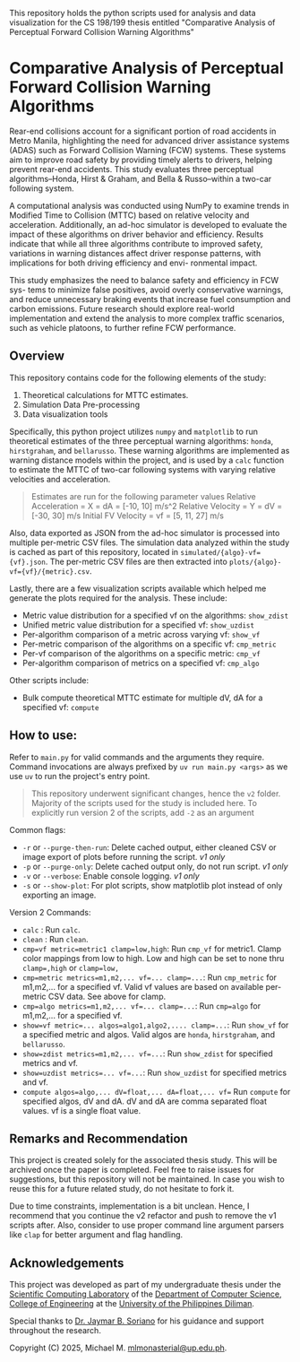 This repository holds the python scripts used for analysis and data visualization for the CS 198/199 thesis entitled "Comparative Analysis of Perceptual Forward Collision Warning Algorithms"

# Comparative Analysis of Perceptual Forward Collision Warning Algorithms

Rear-end collisions account for a significant portion of road accidents in Metro
Manila, highlighting the need for advanced driver assistance systems (ADAS) such
as Forward Collision Warning (FCW) systems. These systems aim to improve road
safety by providing timely alerts to drivers, helping prevent rear-end accidents.
This study evaluates three perceptual algorithms–Honda, Hirst & Graham, and
Bella & Russo–within a two-car following system.

A computational analysis was conducted using NumPy to examine trends in
Modified Time to Collision (MTTC) based on relative velocity and acceleration.
Additionally, an ad-hoc simulator is developed to evaluate the impact of these
algorithms on driver behavior and efficiency. Results indicate that while all three
algorithms contribute to improved safety, variations in warning distances affect
driver response patterns, with implications for both driving efficiency and envi-
ronmental impact.

This study emphasizes the need to balance safety and efficiency in FCW sys-
tems to minimize false positives, avoid overly conservative warnings, and reduce
unnecessary braking events that increase fuel consumption and carbon emissions.
Future research should explore real-world implementation and extend the analysis
to more complex traffic scenarios, such as vehicle platoons, to further refine FCW
performance.

## Overview

This repository contains code for the following elements of the study:
1. Theoretical calculations for MTTC estimates.
2. Simulation Data Pre-processing
3. Data visualization tools

Specifically, this python project utilizes `numpy` and `matplotlib` to run theoretical estimates of the three perceptual
warning algorithms: `honda`, `hirstgraham`, and `bellarusso`. These warning algorithms are implemented as warning distance 
models within the project, and is used by a `calc` function to estimate the MTTC of two-car following systems with varying 
relative velocities and acceleration. 
> Estimates are run for the following parameter values
> Relative Acceleration = X = dA = [-10, 10] m/s^2
> Relative Velocity = Y = dV = [-30, 30]  m/s
> Initial FV Velocity = vf = [5, 11, 27] m/s

Also, data exported as JSON from the ad-hoc simulator is processed into multiple per-metric CSV files. The simulation data
analyzed within the study is cached as part of this repository, located in `simulated/{algo}-vf={vf}.json`. The per-metric
CSV files are then extracted into `plots/{algo}-vf={vf}/{metric}.csv`.

Lastly, there are a few visualization scripts available which helped me generate the plots required for the analysis. These include:
- Metric value distribution for a specified vf on the algorithms: `show_zdist`
- Unified metric value distribution for a specified vf: `show_uzdist`
- Per-algorithm comparison of a metric across varying vf: `show_vf`
- Per-metric comparison of the algorithms on a specific vf: `cmp_metric`
- Per-vf comparison of the algorithms on a specific metric: `cmp_vf`
- Per-algorithm comparison of metrics on a specified vf: `cmp_algo`

Other scripts include:
- Bulk compute theoretical MTTC estimate for multiple dV, dA for a specified vf: `compute` 

## How to use:

Refer to `main.py` for valid commands and the arguments they require. Command invocations are always prefixed by 
`uv run main.py <args>` as we use `uv` to run the project's entry point.

> This repository underwent significant changes, hence the `v2` folder. Majority of the scripts used for the study is included
> here. To explicitly run version 2 of the scripts, add `-2` as an argument

Common flags:
- `-r` or `--purge-then-run`: Delete cached output, either cleaned CSV or image export of plots before running the script. *v1 only*
- `-p` or `--purge-only`: Delete cached output only, do not run script. *v1 only*
- `-v` or `--verbose`: Enable console logging. *v1 only*
- `-s` or `--show-plot`: For plot scripts, show matplotlib plot instead of only exporting an image.

Version 2 Commands:
- `calc` : Run `calc`.
- `clean` : Run `clean`.
- `cmp=vf metric=metric1 clamp=low,high`: Run `cmp_vf` for metric1. Clamp color mappings from low to high. Low and high can be set to none thru `clamp=,high` or `clamp=low,`
- `cmp=metric metrics=m1,m2,... vf=... clamp=...`: Run `cmp_metric` for m1,m2,... for a specified vf. Valid vf values are based on available per-metric CSV data. See above for clamp.
- `cmp=algo metrics=m1,m2,... vf=... clamp=...`: Run `cmp=algo` for m1,m2,... for a specified vf.
- `show=vf metric=... algos=algo1,algo2,.... clamp=...`: Run `show_vf` for a specified metric and algos. Valid algos are `honda`, `hirstgraham`, and `bellarusso`.  
- `show=zdist metrics=m1,m2,... vf=...`: Run `show_zdist` for specified metrics and vf.
- `show=uzdist metrics=... vf=...`: Run `show_uzdist` for specified metrics and vf.
- `compute algos=algo,... dV=float,... dA=float,... vf=` Run `compute` for specified algos, dV and dA. dV and dA are comma separated float values. vf is a single float value.

## Remarks and Recommendation

This project is created solely for the associated thesis study. This will be archived once the paper is completed. Feel free to raise issues for suggestions, but this repository will not be maintained. In case you wish to reuse this for a future related study, do not hesitate to fork it.

Due to time constraints, implementation is a bit unclean. Hence, I recommend that you continue the v2 refactor and push to remove the v1 scripts after. Also, consider to use proper command line argument parsers like `clap` for better argument and flag handling. 

## Acknowledgements
This project was developed as part of my undergraduate thesis under the [Scientific Computing Laboratory](https://scl.dcs.upd.edu.ph/) of the [Department of Computer Science](https://dcs.upd.edu.ph/), [College of Engineering](https://coe.upd.edu.ph/) at the [University of the Philippines Diliman](https://upd.edu.ph/).

Special thanks to [Dr. Jaymar B. Soriano](https://scl.dcs.upd.edu.ph/members/jbsoriano) for his guidance and support throughout the research.

Copyright (C) 2025, Michael M. <mlmonasterial@up.edu.ph>.
